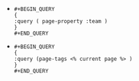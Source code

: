 - ```
  #+BEGIN_QUERY
  {
  :query ( page-property :team )
  }
  #+END_QUERY
  ```
- ```
  #+BEGIN_QUERY
  {
  :query (page-tags <% current page %> )
  }
  #+END_QUERY
  ```